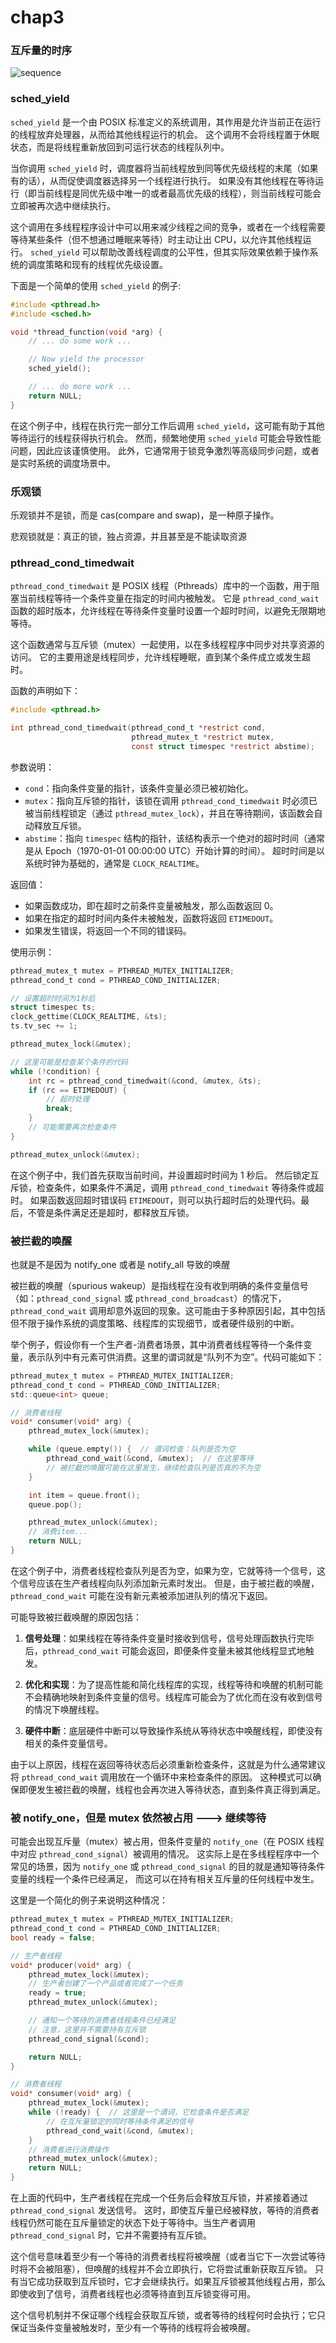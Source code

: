 # chap3

### 互斥量的时序

![sequence](image/sequence.png)

### sched_yield

`sched_yield` 是一个由 POSIX 标准定义的系统调用，其作用是允许当前正在运行的线程放弃处理器，从而给其他线程运行的机会。
这个调用不会将线程置于休眠状态，而是将线程重新放回到可运行状态的线程队列中。

当你调用 `sched_yield` 时，调度器将当前线程放到同等优先级线程的末尾（如果有的话），从而促使调度器选择另一个线程进行执行。
如果没有其他线程在等待运行（即当前线程是同优先级中唯一的或者最高优先级的线程），则当前线程可能会立即被再次选中继续执行。

这个调用在多线程程序设计中可以用来减少线程之间的竞争，或者在一个线程需要等待某些条件（但不想通过睡眠来等待）时主动让出 CPU，以允许其他线程运行。
`sched_yield` 可以帮助改善线程调度的公平性，但其实际效果依赖于操作系统的调度策略和现有的线程优先级设置。

下面是一个简单的使用 `sched_yield` 的例子:

```c
#include <pthread.h>
#include <sched.h>

void *thread_function(void *arg) {
    // ... do some work ...

    // Now yield the processor
    sched_yield();

    // ... do more work ...
    return NULL;
}
```

在这个例子中，线程在执行完一部分工作后调用 `sched_yield`，这可能有助于其他等待运行的线程获得执行机会。
然而，频繁地使用 `sched_yield` 可能会导致性能问题，因此应该谨慎使用。
此外，它通常用于锁竞争激烈等高级同步问题，或者是实时系统的调度场景中。

### 乐观锁

乐观锁并不是锁，而是 cas(compare and swap)，是一种原子操作。

悲观锁就是：真正的锁，独占资源，并且甚至是不能读取资源

### pthread_cond_timedwait

`pthread_cond_timedwait` 是 POSIX 线程（Pthreads）库中的一个函数，用于阻塞当前线程等待一个条件变量在指定的时间内被触发。
它是 `pthread_cond_wait` 函数的超时版本，允许线程在等待条件变量时设置一个超时时间，以避免无限期地等待。

这个函数通常与互斥锁（mutex）一起使用，以在多线程程序中同步对共享资源的访问。
它的主要用途是线程同步，允许线程睡眠，直到某个条件成立或发生超时。

函数的声明如下：

```c
#include <pthread.h>

int pthread_cond_timedwait(pthread_cond_t *restrict cond,
                           pthread_mutex_t *restrict mutex,
                           const struct timespec *restrict abstime);
```

参数说明：

- `cond`：指向条件变量的指针，该条件变量必须已被初始化。
- `mutex`：指向互斥锁的指针，该锁在调用 `pthread_cond_timedwait` 时必须已被当前线程锁定（通过 `pthread_mutex_lock`），并且在等待期间，该函数会自动释放互斥锁。
- `abstime`：指向 `timespec` 结构的指针，该结构表示一个绝对的超时时间（通常是从 Epoch（1970-01-01 00:00:00 UTC）开始计算的时间）。
  超时时间是以系统时钟为基础的，通常是 `CLOCK_REALTIME`。

返回值：

- 如果函数成功，即在超时之前条件变量被触发，那么函数返回 0。
- 如果在指定的超时时间内条件未被触发，函数将返回 `ETIMEDOUT`。
- 如果发生错误，将返回一个不同的错误码。

使用示例：

```c
pthread_mutex_t mutex = PTHREAD_MUTEX_INITIALIZER;
pthread_cond_t cond = PTHREAD_COND_INITIALIZER;

// 设置超时时间为1秒后
struct timespec ts;
clock_gettime(CLOCK_REALTIME, &ts);
ts.tv_sec += 1;

pthread_mutex_lock(&mutex);

// 这里可能是检查某个条件的代码
while (!condition) {
    int rc = pthread_cond_timedwait(&cond, &mutex, &ts);
    if (rc == ETIMEDOUT) {
        // 超时处理
        break;
    }
    // 可能需要再次检查条件
}

pthread_mutex_unlock(&mutex);
```

在这个例子中，我们首先获取当前时间，并设置超时时间为 1 秒后。
然后锁定互斥锁，检查条件，如果条件不满足，调用 `pthread_cond_timedwait` 等待条件或超时。
如果函数返回超时错误码 `ETIMEDOUT`，则可以执行超时后的处理代码。最后，不管是条件满足还是超时，都释放互斥锁。

### 被拦截的唤醒

也就是不是因为 notify_one 或者是 notify_all 导致的唤醒

被拦截的唤醒（spurious wakeup）是指线程在没有收到明确的条件变量信号（如：`pthread_cond_signal` 或 `pthread_cond_broadcast`）的情况下，
`pthread_cond_wait` 调用却意外返回的现象。这可能由于多种原因引起，其中包括但不限于操作系统的调度策略、线程库的实现细节，或者硬件级别的中断。

举个例子，假设你有一个生产者-消费者场景，其中消费者线程等待一个条件变量，表示队列中有元素可供消费。这里的谓词就是“队列不为空”。代码可能如下：

```c
pthread_mutex_t mutex = PTHREAD_MUTEX_INITIALIZER;
pthread_cond_t cond = PTHREAD_COND_INITIALIZER;
std::queue<int> queue;

// 消费者线程
void* consumer(void* arg) {
    pthread_mutex_lock(&mutex);

    while (queue.empty()) {  // 谓词检查：队列是否为空
        pthread_cond_wait(&cond, &mutex);  // 在这里等待
        // 被拦截的唤醒可能在这里发生，继续检查队列是否真的不为空
    }

    int item = queue.front();
    queue.pop();

    pthread_mutex_unlock(&mutex);
    // 消费item...
    return NULL;
}
```

在这个例子中，消费者线程检查队列是否为空，如果为空，它就等待一个信号，这个信号应该在生产者线程向队列添加新元素时发出。
但是，由于被拦截的唤醒，`pthread_cond_wait` 可能在没有新元素被添加进队列的情况下返回。

可能导致被拦截唤醒的原因包括：

1. **信号处理**：如果线程在等待条件变量时接收到信号，信号处理函数执行完毕后，`pthread_cond_wait` 可能会返回，即便条件变量未被其他线程显式地触发。

2. **优化和实现**：为了提高性能和简化线程库的实现，线程等待和唤醒的机制可能不会精确地映射到条件变量的信号。线程库可能会为了优化而在没有收到信号的情况下唤醒线程。

3. **硬件中断**：底层硬件中断可以导致操作系统从等待状态中唤醒线程，即使没有相关的条件变量信号。

由于以上原因，线程在返回等待状态后必须重新检查条件，这就是为什么通常建议将 `pthread_cond_wait` 调用放在一个循环中来检查条件的原因。
这种模式可以确保即便发生被拦截的唤醒，线程也会再次进入等待状态，直到条件真正得到满足。

### 被 notify_one，但是 mutex 依然被占用 ---> 继续等待

可能会出现互斥量（mutex）被占用，但条件变量的 `notify_one`（在 POSIX 线程中对应 `pthread_cond_signal`）被调用的情况。
这实际上是在多线程程序中一个常见的场景，因为 `notify_one` 或 `pthread_cond_signal` 的目的就是通知等待条件变量的线程一个条件已经满足，
而这可以在持有相关互斥量的任何线程中发生。

这里是一个简化的例子来说明这种情况：

```c
pthread_mutex_t mutex = PTHREAD_MUTEX_INITIALIZER;
pthread_cond_t cond = PTHREAD_COND_INITIALIZER;
bool ready = false;

// 生产者线程
void* producer(void* arg) {
    pthread_mutex_lock(&mutex);
    // 生产者创建了一个产品或者完成了一个任务
    ready = true;
    pthread_mutex_unlock(&mutex);

    // 通知一个等待的消费者线程条件已经满足
    // 注意，这里并不需要持有互斥锁
    pthread_cond_signal(&cond);

    return NULL;
}

// 消费者线程
void* consumer(void* arg) {
    pthread_mutex_lock(&mutex);
    while (!ready) {  // 这里是一个谓词，它检查条件是否满足
        // 在互斥量锁定的同时等待条件满足的信号
        pthread_cond_wait(&cond, &mutex);
    }
    // 消费者进行消费操作
    pthread_mutex_unlock(&mutex);
    return NULL;
}
```

在上面的代码中，生产者线程在完成一个任务后会释放互斥锁，并紧接着通过 `pthread_cond_signal` 发送信号。
这时，即使互斥量已经被释放，等待的消费者线程仍然可能在互斥量锁定的状态下处于等待中。当生产者调用 `pthread_cond_signal` 时，它并不需要持有互斥锁。

这个信号意味着至少有一个等待的消费者线程将被唤醒（或者当它下一次尝试等待时将不会被阻塞），但唤醒的线程并不会立即执行，它将尝试重新获取互斥锁。
只有当它成功获取到互斥锁时，它才会继续执行。如果互斥锁被其他线程占用，那么即使收到了信号，消费者线程也必须等待直到互斥锁变得可用。

这个信号机制并不保证哪个线程会获取互斥锁，或者等待的线程何时会执行；它只保证当条件变量被触发时，至少有一个等待的线程将会被唤醒。
